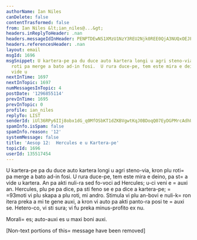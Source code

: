 ```yaml
---
authorName: Ian Niles
canDelete: false
contentTrasformed: false
from: Ian Niles &lt;ian_niles@...&gt;
headers.inReplyToHeader: .nan
headers.messageIdInHeader: PENPTDEwNS1XMzU1NzY3REU2Njk0REE0QjA3NUQxOEJFNjBAcGh4LmdibD4=
headers.referencesHeader: .nan
layout: email
msgId: 1696
msgSnippet: U kartera-pe pa du duce auto kartera longi u agri steno-via, kron plu
  roti pa merge a bato ad-in fosi.  U rura duce-pe, tem este mira e deino,  pa sta
  vide u
nextInTime: 1697
nextInTopic: 1697
numMessagesInTopic: 4
postDate: '1296855114'
prevInTime: 1695
prevInTopic: 0
profile: ian_niles
replyTo: LIST
senderId: iUl36RPy6IIj8obx1dG_q0MfOSbKT1dZKBVgwtKqJ0BDoqQ07EyDGPMrcAdhUJ9xpi6zICiiBDKHDXkoLSYJEdD4L0mBJauM
spamInfo.isSpam: false
spamInfo.reason: '12'
systemMessage: false
title: 'Aesop 12:  Hercules e u Kartera-pe'
topicId: 1696
userId: 135517454
---
```



U kartera-pe pa du duce auto kartera longi u agri steno-via, kron plu roti=
 pa merge a bato ad-in fosi.  U rura duce-pe, tem este mira e deino,  pa st=
a vide u kartera.  An pa akti nuli-ra sed fo-voci ad Hercules; u-ci veni e =
auxi an.  Hercules, plu pe pa dice, pa sti feno se e pa dice a kartera-pe; =
=93moti vi plu skapa a plu roti, mi andro.  Stimula vi plu an-bovi e nuli-k=
ron itera preka a mi te gene auxi, a kron vi auto pa akti panto-ra posi te =
auxi se.  Hetero-co, vi sti sura; vi fu preka minus-profito ex nu.
 
Morali=
 es; auto-auxi es u maxi boni auxi. 		 	   		  

[Non-text portions of this=
 message have been removed]


